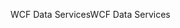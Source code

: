 <span data-ttu-id="27da1-101">WCF Data Services</span><span class="sxs-lookup"><span data-stu-id="27da1-101">WCF Data Services</span></span>
